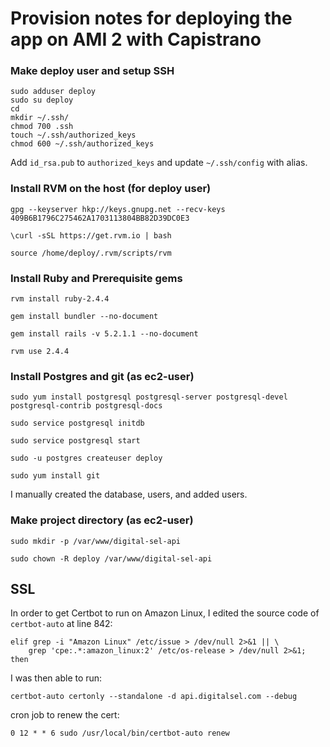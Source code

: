 # Provision notes for deploying the app on AMI 2 with Capistrano

### Make deploy user and setup SSH

    sudo adduser deploy
    sudo su deploy
    cd
    mkdir ~/.ssh/
    chmod 700 .ssh
    touch ~/.ssh/authorized_keys
    chmod 600 ~/.ssh/authorized_keys

Add `id_rsa.pub` to `authorized_keys` and update `~/.ssh/config` with alias.


### Install RVM on the host (for deploy user)

    gpg --keyserver hkp://keys.gnupg.net --recv-keys 409B6B1796C275462A1703113804BB82D39DC0E3

    \curl -sSL https://get.rvm.io | bash

    source /home/deploy/.rvm/scripts/rvm

### Install Ruby and Prerequisite gems

    rvm install ruby-2.4.4

    gem install bundler --no-document

    gem install rails -v 5.2.1.1 --no-document

    rvm use 2.4.4

### Install Postgres and git (as ec2-user)

    sudo yum install postgresql postgresql-server postgresql-devel postgresql-contrib postgresql-docs

    sudo service postgresql initdb

    sudo service postgresql start

    sudo -u postgres createuser deploy

    sudo yum install git

I manually created the database, users, and added users.


### Make project directory (as ec2-user)

    sudo mkdir -p /var/www/digital-sel-api

    sudo chown -R deploy /var/www/digital-sel-api


## SSL

In order to get Certbot to run on Amazon Linux, I edited the source code of `certbot-auto` at line 842:


    elif grep -i "Amazon Linux" /etc/issue > /dev/null 2>&1 || \
        grep 'cpe:.*:amazon_linux:2' /etc/os-release > /dev/null 2>&1; then

I was then able to run:

    certbot-auto certonly --standalone -d api.digitalsel.com --debug

cron job to renew the cert:

    0 12 * * 6 sudo /usr/local/bin/certbot-auto renew



